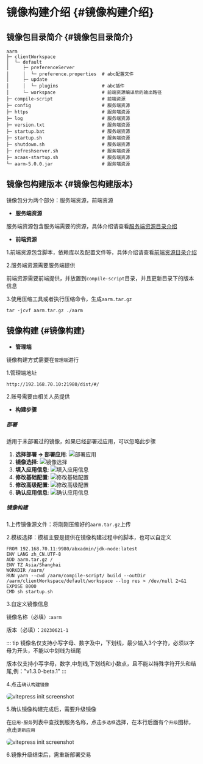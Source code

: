 # 镜像构建介绍 {#镜像构建介绍}

## 镜像包目录简介 {#镜像包目录简介}
```
aarm
├─ clientWorkspace             
│  └─ default
│     ├─ preferenceServer
│     │  └─ preference.properties  # abc配置文件
│     ├─ update
│     │  └─ plugins                # abc插件
│     └─ workspace                 # 前端资源编译后的输出路径    
├─ compile-script                  # 前端资源
├─ config                          # 服务端资源
├─ https                           # 服务端资源
├─ log                             # 服务端资源
├─ version.txt                     # 服务端资源
├─ startup.bat                     # 服务端资源
├─ startup.sh                      # 服务端资源
├─ shutdown.sh                     # 服务端资源
├─ refreshserver.sh                # 服务端资源
├─ acaas-startup.sh                # 服务端资源
└─ aarm-5.0.0.jar                  # 服务端资源
```

## 镜像包构建版本 {#镜像包构建版本}
镜像包分为两个部分：服务端资源，前端资源

- **服务端资源**

服务端资源包含服务端需要的资源，具体介绍请查看[服务端资源目录介绍](./服务端资源目录介绍)
- **前端资源**

1.前端资源包含脚本，依赖库以及配置文件等，具体介绍请查看[前端资源目录介绍](./前端资源目录介绍)

2.服务端资源需要服务端提供

前端资源需要前端提供，并放置到`compile-script`目录，并且更新目录下的版本信息

3.使用压缩工具或者执行压缩命令，生成`aarm.tar.gz`
```
tar -jcvf aarm.tar.gz ./aarm
```

## 镜像构建 {#镜像构建}

- **管理端**

镜像构建方式需要在`管理端`进行

1.管理端地址
```
http://192.168.70.10:21980/dist/#/
```
2.账号需要由相关人员提供

- **构建步骤**
##### 部署
适用于未部署过的镜像，如果已经部署过应用，可以忽略此步骤

1. **选择部署 -> 部署应用**:
![部署应用](./img/Accas_deploy_app1.png "部署应用")
2. **镜像选择**:
![镜像选择](./img/Accas_deploy_app2.png "镜像选择")
3. **填入应用信息**:
![填入应用信息](./img/Accas_deploy_app3.png "填入应用信息")
4. **修改基础配置**:
![修改基础配置](./img/Accas_deploy_app4.png "修改基础配置")
5. **修改高级配置**:
![修改高级配置](./img/Accas_deploy_app5.png "修改高级配置")
6. **确认应用信息**:
![确认应用信息](./img/Accas_deploy_app6.png "确认应用信息")

##### 镜像构建
1.上传镜像源文件：将刚刚压缩好的`aarm.tar.gz`上传

2.模板选择：模板主要是提供在镜像构建过程中的脚本，也可以自定义
<!-- 待完善说明 -->
``` 
FROM 192.168.70.11:9980/abxadmin/jdk-node:latest
ENV LANG zh_CN.UTF-8
ADD aarm.tar.gz /
ENV TZ Asia/Shanghai
WORKDIR /aarm/
RUN yarn --cwd /aarm/compile-script/ build --outDir /aarm/clientWorkspace/default/workspace --log res > /dev/null 2>&1
EXPOSE 8000
CMD sh startup.sh
```
3.自定义镜像信息

镜像名称（必填）:`aarm`

版本（必填）：`20230621-1`

::: tip
镜像名仅支持小写字母、数字及中，下划线，最少输入3个字符，必须以字母为开头，不能以中划线为结尾

版本仅支持小写字母，数字,中划线,下划线和小数点，且不能以特殊字符开头和结尾,例："v1.3.0-beta.1"
:::

4.点击`确认构建镜像`
<p>
  <img src="./img/镜像构建.png" alt="vitepress init screenshot" style="border-radius:8px">
</p>


5.确认镜像构建完成后，需要升级镜像

在`应用-服务`列表中查找到服务名称，点击`多选框`选择，在本行后面有个`升级`图标，点击`更新应用`
<p>
  <img src="./img/镜像升级.png" alt="vitepress init screenshot" style="border-radius:8px">
</p>

6.镜像升级结束后，需重新部署交易
<!-- 待完善，需要选中刚才上传的版本，然后开始升级，完成的标志 -->
